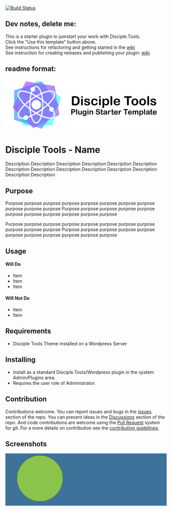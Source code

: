 [![Build Status](https://travis-ci.com/DiscipleTools/disciple-tools-plugin-starter-template.svg?branch=master)](https://travis-ci.com/DiscipleTools/disciple-tools-plugin-starter-template)

## Dev notes, delete me:
This is a starter plugin to jumstart your work with Disciple.Tools.  
Click the "Use this template" button above.  
See instructions for refactoring and getting started in the [wiki](https://github.com/DiscipleTools/disciple-tools-plugin-starter-template/wiki)  
See instruction for creating releases and publishing your plugin: [wiki](https://github.com/DiscipleTools/disciple-tools-plugin-starter-template/wiki)


## readme format:

![Starter Plugin](https://raw.githubusercontent.com/DiscipleTools/disciple-tools-plugin-starter-template/master/documentation/banner.png)
# Disciple Tools - Name

Description Description Description Description Description Description Description
Description Description Description Description Description Description Description

## Purpose

Purpose purpose purpose purpose purpose purpose purpose purpose purpose purpose purpose
Purpose purpose purpose purpose purpose purpose purpose purpose purpose purpose purpose

Purpose purpose purpose purpose purpose purpose purpose purpose purpose purpose purpose
Purpose purpose purpose purpose purpose purpose purpose purpose purpose purpose purpose

## Usage

#### Will Do

- Item
- Item
- Item

#### Will Not Do

- Item
- Item

## Requirements

- Disciple Tools Theme installed on a Wordpress Server

## Installing

- Install as a standard Disciple.Tools/Wordpress plugin in the system Admin/Plugins area.
- Requires the user role of Administrator.

## Contribution

Contributions welcome. You can report issues and bugs in the
[Issues](https://github.com/DiscipleTools/disciple-tools-plugin-starter-template/issues) section of the repo. You can present ideas
in the [Discussions](https://github.com/DiscipleTools/disciple-tools-plugin-starter-template/discussions) section of the repo. And
code contributions are welcome using the [Pull Request](https://github.com/DiscipleTools/disciple-tools-plugin-starter-template/pulls)
system for git. For a more details on contribution see the
[contribution guidelines](https://github.com/DiscipleTools/disciple-tools-plugin-starter-template/blob/master/CONTRIBUTING.md).


## Screenshots

![screenshot](documentation/community/starter-banners/banner-blue-green.png)
